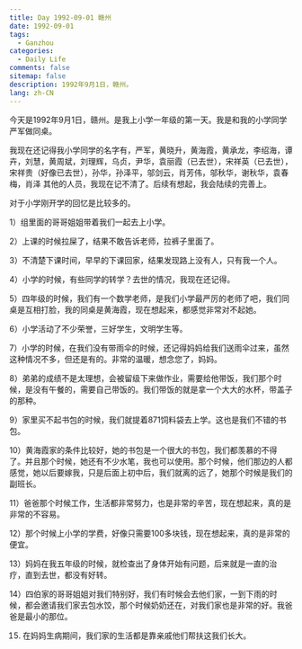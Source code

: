 ```yaml
---
title: Day 1992-09-01 赣州
date: 1992-09-01
tags:
  - Ganzhou
categories:
  - Daily Life
comments: false
sitemap: false
description: 1992年9月1日，赣州。
lang: zh-CN
---
```


今天是1992年9月1日，赣州。是我上小学一年级的第一天。我是和我的小学同学严军做同桌。

我现在还记得我小学同学的名字有，严军，黄晓升，黄海霞，黄承龙，李绍海，谭卉，刘慧，黄周斌，刘理辉，乌贞，尹华，袁丽霞（已去世），宋祥英（已去世），宋祥贵（好像已去世），孙华，孙泽平，邬剑云，肖芳伟，邬秋华，谢秋华，袁春梅，肖泽 其他的人员，我现在记不清了。后续有想起，我会陆续的完善上。

对于小学刚开学的回忆是比较多的。

1）组里面的哥哥姐姐带着我们一起去上小学。

2）上课的时候拉屎了，结果不敢告诉老师，拉裤子里面了。

3）不清楚下课时间，早早的下课回家，结果发现路上没有人，只有我一个人。

4）小学的时候，有些同学的转学？去世的情况，我现在还记得。

5）四年级的时候，我们有一个数学老师，是我们小学最严厉的老师了吧，我们同桌是互相打脸，我的同桌是黄海霞，现在想起来，都感觉非常对不起她。

6）小学活动了不少荣誉，三好学生，文明学生等。

7）小学的时候，在我们没有带雨伞的时候，还记得妈妈给我们送雨伞过来，虽然这种情况不多，但还是有的。非常的温暖，想念您了，妈妈。

8）弟弟的成绩不是太理想，会被留级下来做作业，需要给他带饭，我们那个时候，是没有午餐的，需要自己带饭的。我们带饭的就是拿一个大大的水杯，带盖子的那种。

9）家里买不起书包的时候，我们就提着871饲料袋去上学。这也是我们不错的书包。

10）黄海霞家的条件比较好，她的书包是一个很大的书包，我们都羡慕的不得了。并且那个时候，她还有不少水笔，我也可以使用。那个时候，他们那边的人都感觉，她以后要嫁我，只是后面上初中后，我们就离的远了，她那个时候是我们的副班长。

11）爸爸那个时候工作，生活都非常努力，也是非常的辛苦，现在想起来，真的是非常的不容易。

12）那个时候上小学的学费，好像只需要100多块钱，现在想起来，真的是非常的便宜。

13）妈妈在我五年级的时候，就检查出了身体开始有问题，后来就是一直的治疗，直到去世，都没有好转。

14）四伯家的哥哥姐姐对我们特别好，我们有时候会去他们家，一到下雨的时候，都会邀请我们家去包水饺，那个时候奶奶还在，对我们家也是非常的好。我爸爸是最小的那位。

15) 在妈妈生病期间，我们家的生活都是靠亲戚他们帮扶这我们长大。



```

